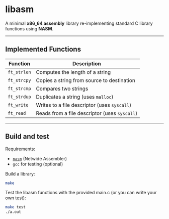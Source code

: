 # libasm

A minimal **x86_64 assembly** library re-implementing standard C library functions using **NASM**.  

---

## Implemented Functions

| Function     | Description                                        |
|--------------|----------------------------------------------------|
| `ft_strlen`  | Computes the length of a string                    |
| `ft_strcpy`  | Copies a string from source to destination         |
| `ft_strcmp`  | Compares two strings                               |
| `ft_strdup`  | Duplicates a string (uses `malloc`)               |
| `ft_write`   | Writes to a file descriptor (uses `syscall`)      |
| `ft_read`    | Reads from a file descriptor (uses `syscall`)     |

---

## Build and test

Requirements:

- [`nasm`](https://www.nasm.us/) (Netwide Assembler)
- `gcc` for testing (optional)


Build a library:

```bash
make
```

Test the libasm functions with the provided main.c (or you can write your own test):

```bash
make test
./a.out
